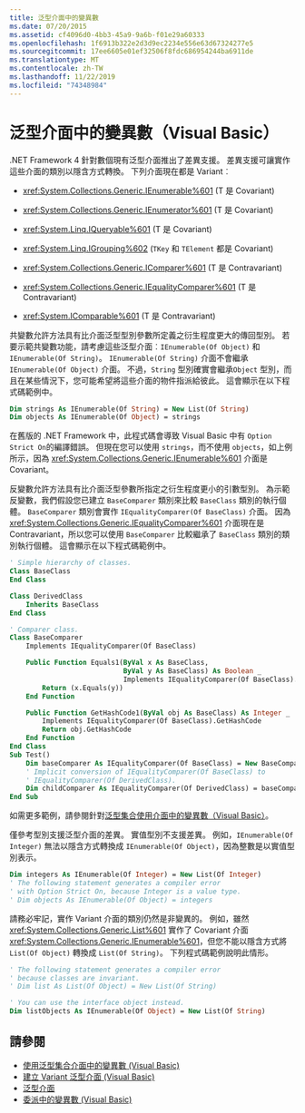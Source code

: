 ```yaml
---
title: 泛型介面中的變異數
ms.date: 07/20/2015
ms.assetid: cf4096d0-4bb3-45a9-9a6b-f01e29a60333
ms.openlocfilehash: 1f6913b322e2d3d9ec2234e556e63d67324277e5
ms.sourcegitcommit: 17ee6605e01ef32506f8fdc686954244ba6911de
ms.translationtype: MT
ms.contentlocale: zh-TW
ms.lasthandoff: 11/22/2019
ms.locfileid: "74348984"
---
```

# <a name="variance-in-generic-interfaces-visual-basic"></a>泛型介面中的變異數（Visual Basic）

.NET Framework 4 針對數個現有泛型介面推出了差異支援。 差異支援可讓實作這些介面的類別以隱含方式轉換。 下列介面現在都是 Variant︰

- <xref:System.Collections.Generic.IEnumerable%601> (T 是 Covariant)

- <xref:System.Collections.Generic.IEnumerator%601> (T 是 Covariant)

- <xref:System.Linq.IQueryable%601> (T 是 Covariant)

- <xref:System.Linq.IGrouping%602> (`TKey` 和 `TElement` 都是 Covariant)

- <xref:System.Collections.Generic.IComparer%601> (T 是 Contravariant)

- <xref:System.Collections.Generic.IEqualityComparer%601> (T 是 Contravariant)

- <xref:System.IComparable%601> (T 是 Contravariant)

共變數允許方法具有比介面泛型型別參數所定義之衍生程度更大的傳回型別。 若要示範共變數功能，請考慮這些泛型介面︰`IEnumerable(Of Object)` 和 `IEnumerable(Of String)`。 `IEnumerable(Of String)` 介面不會繼承 `IEnumerable(Of Object)` 介面。 不過，`String` 型別確實會繼承`Object` 型別，而且在某些情況下，您可能希望將這些介面的物件指派給彼此。 這會顯示在以下程式碼範例中。

```vb
Dim strings As IEnumerable(Of String) = New List(Of String)
Dim objects As IEnumerable(Of Object) = strings
```

在舊版的 .NET Framework 中，此程式碼會導致 Visual Basic 中有 `Option Strict On`的編譯錯誤。 但現在您可以使用 `strings`，而不使用 `objects`，如上例所示，因為 <xref:System.Collections.Generic.IEnumerable%601> 介面是 Covariant。

反變數允許方法具有比介面泛型參數所指定之衍生程度更小的引數型別。 為示範反變數，我們假設您已建立 `BaseComparer` 類別來比較 `BaseClass` 類別的執行個體。 `BaseComparer` 類別會實作 `IEqualityComparer(Of BaseClass)` 介面。 因為 <xref:System.Collections.Generic.IEqualityComparer%601> 介面現在是 Contravariant，所以您可以使用 `BaseComparer` 比較繼承了 `BaseClass` 類別的類別執行個體。 這會顯示在以下程式碼範例中。

```vb
' Simple hierarchy of classes.
Class BaseClass
End Class

Class DerivedClass
    Inherits BaseClass
End Class

' Comparer class.
Class BaseComparer
    Implements IEqualityComparer(Of BaseClass)

    Public Function Equals1(ByVal x As BaseClass,
                            ByVal y As BaseClass) As Boolean _
                            Implements IEqualityComparer(Of BaseClass).Equals
        Return (x.Equals(y))
    End Function

    Public Function GetHashCode1(ByVal obj As BaseClass) As Integer _
        Implements IEqualityComparer(Of BaseClass).GetHashCode
        Return obj.GetHashCode
    End Function
End Class
Sub Test()
    Dim baseComparer As IEqualityComparer(Of BaseClass) = New BaseComparer
    ' Implicit conversion of IEqualityComparer(Of BaseClass) to
    ' IEqualityComparer(Of DerivedClass).
    Dim childComparer As IEqualityComparer(Of DerivedClass) = baseComparer
End Sub
```

如需更多範例，請參閱針對[泛型集合使用介面中的變異數（Visual Basic）](../../../../visual-basic/programming-guide/concepts/covariance-contravariance/using-variance-in-interfaces-for-generic-collections.md)。

僅參考型別支援泛型介面的差異。 實值型別不支援差異。 例如，`IEnumerable(Of Integer)` 無法以隱含方式轉換成 `IEnumerable(Of Object)`，因為整數是以實值型別表示。

```vb
Dim integers As IEnumerable(Of Integer) = New List(Of Integer)
' The following statement generates a compiler error
' with Option Strict On, because Integer is a value type.
' Dim objects As IEnumerable(Of Object) = integers
```

請務必牢記，實作 Variant 介面的類別仍然是非變異的。 例如，雖然 <xref:System.Collections.Generic.List%601> 實作了 Covariant 介面 <xref:System.Collections.Generic.IEnumerable%601>，但您不能以隱含方式將 `List(Of Object)` 轉換成 `List(Of String)`。 下列程式碼範例說明此情形。

```vb
' The following statement generates a compiler error
' because classes are invariant.
' Dim list As List(Of Object) = New List(Of String)

' You can use the interface object instead.
Dim listObjects As IEnumerable(Of Object) = New List(Of String)
```

## <a name="see-also"></a>請參閱

- [使用泛型集合介面中的變異數 (Visual Basic)](../../../../visual-basic/programming-guide/concepts/covariance-contravariance/using-variance-in-interfaces-for-generic-collections.md)
- [建立 Variant 泛型介面 (Visual Basic)](../../../../visual-basic/programming-guide/concepts/covariance-contravariance/creating-variant-generic-interfaces.md)
- [泛型介面](../../../../standard/generics/interfaces.md)
- [委派中的變異數 (Visual Basic)](../../../../visual-basic/programming-guide/concepts/covariance-contravariance/variance-in-delegates.md)
